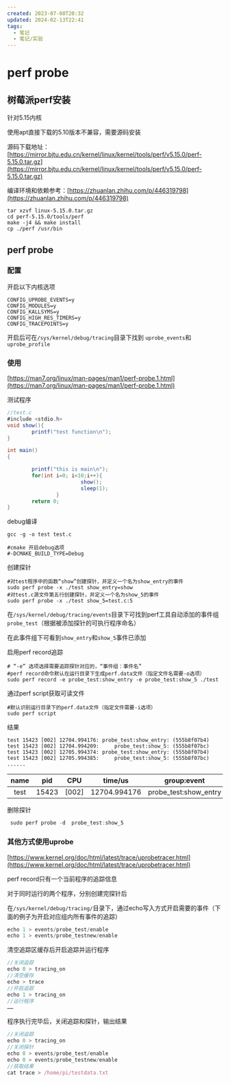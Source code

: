 ```yaml
---
created: 2023-07-08T20:32
updated: 2024-02-13T22:41
tags:
  - 笔记
  - 笔记/实验
---
```


# perf probe

## 树莓派perf安装 

针对5.15内核

使用apt直接下载的5.10版本不兼容，需要源码安装

源码下载地址：[https://mirror.bjtu.edu.cn/kernel/linux/kernel/tools/perf/v5.15.0/perf-5.15.0.tar.gz](https://mirror.bjtu.edu.cn/kernel/linux/kernel/tools/perf/v5.15.0/perf-5.15.0.tar.gz)

编译环境和依赖参考：[https://zhuanlan.zhihu.com/p/446319798](https://zhuanlan.zhihu.com/p/446319798)

```javascrip
tar xzvf linux-5.15.0.tar.gz
cd perf-5.15.0/tools/perf
make -j4 && make install 
cp ./perf /usr/bin
```
## perf probe
### 配置

开启以下内核选项
```javascrip
CONFIG_UPROBE_EVENTS=y
CONFIG_MODULES=y
CONFIG_KALLSYMS=y
CONFIG_HIGH_RES_TIMERS=y
CONFIG_TRACEPOINTS=y
```
开启后可在```/sys/kernel/debug/tracing```目录下找到
```uprobe_events```和```uprobe_profile```

### 使用
[https://man7.org/linux/man-pages/man1/perf-probe.1.html](https://man7.org/linux/man-pages/man1/perf-probe.1.html)

测试程序
```java
//test.c
#include <stdio.h>
void show(){
        printf("test function\n");
}

int main()
{

        printf("this is main\n");
        for(int i=0; i<10;i++){
                        show();
                        sleep(1);
                }
        return 0;
}
```

debug编译
```javascrip
gcc -g -o test test.c

#cmake 开启debug选项
#-DCMAKE_BUILD_TYPE=Debug
```

创建探针
```
#对test程序中的函数“show”创建探针，并定义一个名为show_entry的事件
sudo perf probe -x ./test show_entry=show
#对test.c源文件第五行创建探针，并定义一个名为show_5的事件
sudo perf probe -x ./test show_5=test.c:5
```
在```/sys/kernel/debug/tracing/events```目录下可找到perf工具自动添加的事件组```probe_test```（根据被添加探针的可执行程序命名）

在此事件组下可看到```show_entry```和```show_5```事件已添加

启用perf record追踪
```javascrip
# “-e” 选项选择需要追踪探针对应的，“事件组：事件名”
#perf record命令默认在运行目录下生成perf.data文件（指定文件名需要-o选项）
sudo perf record -e probe_test:show_entry -e probe_test:show_5 ./test
```


通过perf script获取可读文件
```javascrip
#默认识别运行目录下的perf.data文件（指定文件需要-i选项）
sudo perf script
```

结果
```
test 15423 [002] 12704.994176: probe_test:show_entry: (555b8f07b4)
test 15423 [002] 12704.994209:     probe_test:show_5: (555b8f07bc)
test 15423 [002] 12705.994374: probe_test:show_entry: (555b8f07b4)
test 15423 [002] 12705.994385:     probe_test:show_5: (555b8f07bc)
......
```

| name | pid | CPU | time/us | group:event | address |
| :----------: | :----------: | :----------: | :----------: | :----------: | :----------: |
| test |   15423   | [002] | 12704.994176 | probe_test:show_entry |(555b8f07b4) |

删除探针
```javascript
 sudo perf probe -d  probe_test:show_5
```

### 其他方式使用uprobe
[https://www.kernel.org/doc/html/latest/trace/uprobetracer.html](https://www.kernel.org/doc/html/latest/trace/uprobetracer.html)

perf record只有一个当前程序的追踪信息

对于同时运行的两个程序，分别创建完探针后

在```/sys/kernel/debug/tracing/```目录下，通过echo写入方式开启需要的事件（下面的例子为开启对应组内所有事件的追踪）
```javascript
echo 1 > events/probe_test/enable 
echo 1 > events/probe_testnew/enable
  ```
清空追踪区缓存后开启追踪并运行程序
```javascript
//关闭追踪
echo 0 > tracing_on 
//清空缓存
echo > trace
//开启追踪
echo 1 > tracing_on 
//运行程序
……
```
程序执行完毕后，关闭追踪和探针，输出结果
```javascript
//关闭追踪
echo 0 > tracing_on 
//关闭探针
echo 0 > events/probe_test/enable 
echo 0 > events/probe_testnew/enable
//获取结果
cat trace > /home/pi/testdata.txt
```